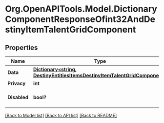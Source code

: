 # Org.OpenAPITools.Model.DictionaryComponentResponseOfint32AndDestinyItemTalentGridComponent

## Properties

Name | Type | Description | Notes
------------ | ------------- | ------------- | -------------
**Data** | [**Dictionary&lt;string, DestinyEntitiesItemsDestinyItemTalentGridComponent&gt;**](DestinyEntitiesItemsDestinyItemTalentGridComponent.md) |  | [optional] 
**Privacy** | **int** |  | [optional] 
**Disabled** | **bool?** | If true, this component is disabled. | [optional] 

[[Back to Model list]](../README.md#documentation-for-models) [[Back to API list]](../README.md#documentation-for-api-endpoints) [[Back to README]](../README.md)

